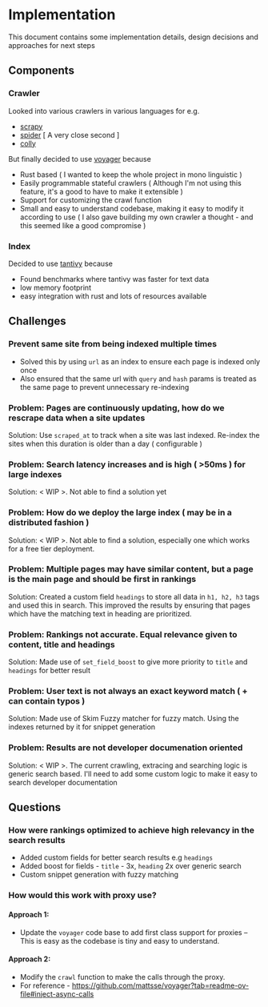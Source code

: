 # Implementation
This document contains some implementation details, design decisions and approaches for next steps

## Components

### Crawler
Looked into various crawlers in various languages for e.g. 
- [scrapy](https://scrapy.org/)
- [spider](https://github.com/spider-rs/spider) [ A very close second ]
- [colly](https://github.com/gocolly/colly)

But finally decided to use [voyager](https://github.com/mattsse/voyager) because
- Rust based ( I wanted to keep the whole project in mono linguistic )
- Easily programmable stateful crawlers ( Although I'm not using this feature, it's a good to have to make it extensible )
- Support for customizing the crawl function
- Small and easy to understand codebase, making it easy to modify it according to use ( I also gave building my own crawler a thought - and this seemed like a good compromise )

### Index
Decided to use [tantivy](https://github.com/quickwit-oss/tantivy) because
- Found benchmarks where tantivy was faster for text data
- low memory footprint
- easy integration with rust and lots of resources available

## Challenges

### Prevent same site from being indexed multiple times
- Solved this by using `url` as an index to ensure each page is indexed only once
- Also ensured that the same url with `query` and `hash` params is treated as the same page to prevent unnecessary re-indexing

### Problem: Pages are continuously updating, how do we rescrape data when a site updates
Solution: Use `scraped_at` to track when a site was last indexed. Re-index the sites when this duration is older than a day ( configurable )

### Problem: Search latency increases and is high ( >50ms ) for large indexes
Solution: < WIP >. Not able to find a solution yet

### Problem: How do we deploy the large index ( may be in a distributed fashion )
Solution: < WIP >. Not able to find a solution, especially one which works for a free tier deployment.

### Problem: Multiple pages may have similar content, but a page is the main page and should be first in rankings
Solution: Created a custom field `headings` to store all data in `h1, h2, h3` tags and used this in search. This improved the results by ensuring that pages which have the matching text in heading are prioritized.

### Problem: Rankings not accurate. Equal relevance given to content, title and headings
Solution: Made use of `set_field_boost` to give more priority to `title` and `headings` for better result

### Problem: User text is not always an exact keyword match ( + can contain typos )
Solution: Made use of Skim Fuzzy matcher for fuzzy match. Using the indexes returned by it for snippet generation

### Problem: Results are not developer documenation oriented
Solution: < WIP >. The current crawling, extracing and searching logic is generic search based. I'll need to add some custom logic to make it easy to search developer documentation

## Questions
### How were rankings optimized to achieve high relevancy in the search results
- Added custom fields for better search results e.g `headings`
- Added boost for fields - `title` - 3x, `heading` 2x over generic search
- Custom snippet generation with fuzzy matching

### How would this work with proxy use?
#### Approach 1:
- Update the `voyager` code base to add first class support for proxies – This is easy as the codebase is tiny and easy to understand.

#### Approach 2:
- Modify the `crawl` function to make the calls through the proxy.
- For reference -  https://github.com/mattsse/voyager?tab=readme-ov-file#inject-async-calls
